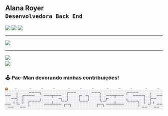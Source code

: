 ## Alana Royer <br> **`Desenvolvedora Back End`**

<div> 
  <a href="https://www.instagram.com/alana_royer?igsh=MTBmeG1jc2Uya3o2bg==" target="_blank"><img src="https://img.shields.io/badge/-Instagram-%23E4405F?style=for-the-badge&logo=instagram&logoColor=white" target="_blank"></a>
  <a href="https://www.linkedin.com/in/alana-royer-694994250" target="_blank"><img src="https://img.shields.io/badge/-LinkedIn-%230077B5?style=for-the-badge&logo=linkedin&logoColor=white" target="_blank"></a> 
  <a href="mailto:alanamroyer@gmail.com"><img src="https://img.shields.io/badge/-Gmail-D14836?style=for-the-badge&logo=gmail&logoColor=white" target="_blank"></a>
</div>

---

<div align="left">
  <img src="https://skillicons.dev/icons?i=java,cs,mysql,html,css,javascript" />
</div>

---

<p align="left">
  <img height="180em" src="https://github-readme-stats.vercel.app/api/top-langs/?username=alanaroyer&layout=compact&langs_count=7&theme=tokyonight"/><br>
  <img height="180em" src="https://github-readme-stats.vercel.app/api?username=alanaroyer&show_icons=true&theme=tokyonight&include_all_commits=true&count_private=true"/>
</p>

### 🕹️ Pac-Man devorando minhas contribuições!

<p align="center">
  <picture>
    <source media="(prefers-color-scheme: dark)" srcset="https://raw.githubusercontent.com/alanaroyer/alanaroyer/output/pacman-contribution-graph-dark.svg">
    <source media="(prefers-color-scheme: light)" srcset="https://raw.githubusercontent.com/alanaroyer/alanaroyer/output/pacman-contribution-graph.svg">
    <img alt="Pac-Man devorando minhas contribuições" src="https://raw.githubusercontent.com/alanaroyer/alanaroyer/output/pacman-contribution-graph.svg">
  </picture>
</p>
